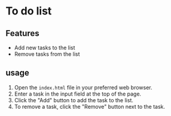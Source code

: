 # To do list
## Features
- Add new tasks to the list
- Remove tasks from the list
## usage
1. Open the `index.html` file in your preferred web browser.
2. Enter a task in the input field at the top of the page.
3. Click the "Add" button to add the task to the list.
4. To remove a task, click the "Remove" button next to the task.